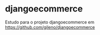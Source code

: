 # djangoecommerce
Estudo para o projeto djangoecommerce em  https://github.com/gileno/djangoecommerce
